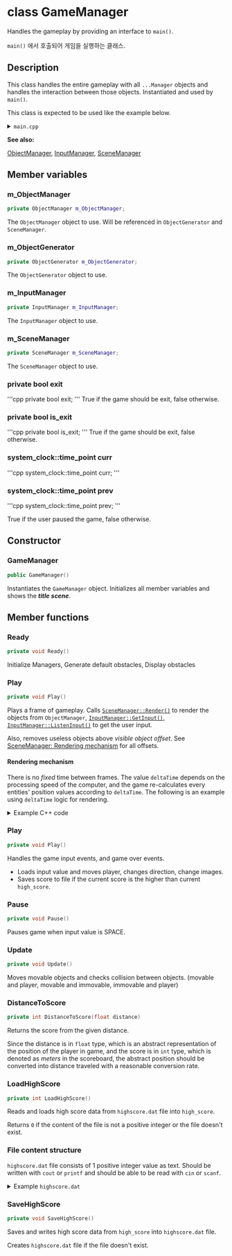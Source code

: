 # class GameManager

Handles the gameplay by providing an interface to `main()`.

`main()` 에서 호출되어 게임을 실행하는 클래스.

## Description

This class handles the entire gameplay with all `...Manager` objects and handles the interaction between those objects. Instantiated and used by `main()`.

This class is expected to be used like the example below.

<details>
<summary><code>main.cpp</code></summary>

</br>

```cpp
#include ... // include required components

// global variables here

int main()
{
    GameManager game; // handles everything (user input, rendering, etc.) with initialization

    return 0;
}
```

</details>

**See also:**

[ObjectManager](ObjectManager.md), [InputManager](InputManager.md), [SceneManager](SceneManager.md)

## Member variables

### m_ObjectManager

```cpp
private ObjectManager m_ObjectManager;
```

The `ObjectManager` object to use. Will be referenced in `ObjectGenerator` and `SceneManager`.

### m_ObjectGenerator

```cpp
private ObjectGenerator m_ObjectGenerator;
```

The `ObjectGenerator` object to use.

### m_InputManager

```cpp
private InputManager m_InputManager;
```

The `InputManager` object to use.

### m_SceneManager

```cpp
private SceneManager m_SceneManager;
```

The `SceneManager` object to use.

### private bool exit
'''cpp
private bool exit;
'''
True if the game should be exit, false otherwise.

### private bool is_exit
'''cpp
private bool is_exit;
'''
True if the game should be exit, false otherwise.

### system_clock::time_point curr
'''cpp
system_clock::time_point curr;
'''
### system_clock::time_point prev
'''cpp
system_clock::time_point prev;
'''

True if the user paused the game, false otherwise.

## Constructor

### GameManager

```cpp
public GameManager()
```

Instantiates the `GameManager` object. Initializes all member variables and shows the ***title scene***.

## Member functions

### Ready

```cpp
private void Ready()
```

Initialize Managers, Generate default obstacles, Display obstacles


### Play

```cpp
private void Play()
```

Plays a frame of gameplay. Calls [`SceneManager::Render()`](SceneManager.md#render) to render the objects from `ObjectManager`, [`InputManager::GetInput()`](InputManager.md#getinput), [`InputManager::ListenInput()`](InputManager.md#getinput) to get the user input.

Also, removes useless objects above _visible object offset_. See [SceneManager: Rendering mechanism](SceneManager.md#rendering-mechanism) for all offsets.

#### Rendering mechanism

There is no _fixed_ time between frames. The value `deltaTime` depends on the processing speed of the computer, and the game re-calculates every entities' position values according to `deltaTime`. The following is an example using `deltaTime` logic for rendering.

<details>
<summary>Example C++ code</summary>

</br>

```cpp
/**
 A function called to render a frame.
 */
int currentTime, previousTime = -1; // used to calculate deltaTime
void render()
{
    int timeDelta; // time difference between frames in milliseconds
    currentTime = getTime(); // not a stl function, but there should be a function that can get precise current time in milliseconds

    if (previousTime == -1)
        timeDelta = 0;
    else
        timeDelta = currentTime - previousTime;

    // for example, moving the player from its position with its speed
    // the displacement of the player is calculated with computed timeDelta value
    // 0.002 value is just a constant, which can be used to change the speed of the whole game
    m_player.set_center(
        m_player.get_pos_x() + timeDelta * 0.002 * m_player.get_dir_x() * m_player.get_speed(),
        m_player.get_pos_y() + timeDelta * 0.002 * m_player.get_dir_y() * m_player.get_speed(),
        m_player.get_pos_z() + timeDelta * 0.002 * m_player.get_dir_z() * m_player.get_speed()
    );

    // do collision detection and displacement calculations here

    m_SceneManager.render(); // display the computed values onto console
    previousTime = currentTime;
}
```

</details>

### Play

```cpp
private void Play()
```

Handles the game input events, and game over events.
- Loads input value and moves player, changes direction, change images.
- Saves score to file if the current score is the higher than current `high_score`.

### Pause

```cpp
private void Pause()
```

Pauses game when input value is SPACE.

### Update

```cpp
private void Update()
```
Moves movable objects and checks collision between objects.
(movable and player, movable and immovable, immovable and player)

### DistanceToScore

```cpp
private int DistanceToScore(float distance)
```

Returns the score from the given distance.

Since the distance is in `float` type, which is an abstract representation of the position of the player in game, and the score is in `int` type, which is denoted as _meters_ in the scoreboard, the abstract position should be converted into distance traveled with a reasonable conversion rate.

### LoadHighScore

```cpp
private int LoadHighScore()
```

Reads and loads high score data from `highscore.dat` file into `high_score`.

Returns `0` if the content of the file is not a positive integer or the file doesn't exist.

### File content structure

`highscore.dat` file consists of 1 positive integer value as text. Should be written with `cout` or `printf` and should be able to be read with `cin` or `scanf`.

<details>
<summary>Example <code>highscore.dat</code></summary>

</br>

```
420
```

</details>

### SaveHighScore

```cpp
private void SaveHighScore()
```

Saves and writes high score data from `high_score` into `highscore.dat` file.

Creates `highscore.dat` file if the file doesn't exist.
